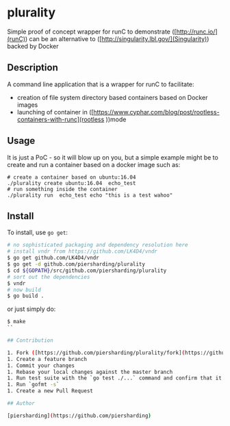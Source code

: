 # plurality

Simple proof of concept wrapper for runC to demonstrate ([http://runc.io/](runC)) can be an alternative to ([http://singularity.lbl.gov/](Singularity)) backed by Docker

## Description

A command line application that is a wrapper for runC to facilitate:
* creation of file system directory based containers based on Docker images
* launching of container in ([https://www.cyphar.com/blog/post/rootless-containers-with-runc](rootless ))mode

## Usage

It is just a PoC - so it will blow up on you, but a simple example might be to create and run a container based on a docker image such as:
```
# create a container based on ubuntu:16.04
./plurality create ubuntu:16.04  echo_test
# run something inside the container
./plurality run  echo_test echo "this is a test wahoo"
```

## Install

To install, use `go get`:

```bash
# no sophisticated packaging and dependency resolution here
# install vndr from https://github.com/LK4D4/vndr
$ go get github.com/LK4D4/vndr
$ go get -d github.com/piersharding/plurality
$ cd ${GOPATH}/src/github.com/piersharding/plurality
# sort out the dependencies
$ vndr
# now build
$ go build .
```

or just simply do:
```bash
$ make
``

## Contribution

1. Fork ([https://github.com/piersharding/plurality/fork](https://github.com/piersharding/plurality/fork))
1. Create a feature branch
1. Commit your changes
1. Rebase your local changes against the master branch
1. Run test suite with the `go test ./...` command and confirm that it passes
1. Run `gofmt -s`
1. Create a new Pull Request

## Author

[piersharding](https://github.com/piersharding)
